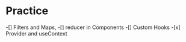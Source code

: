 # Practice

-[] Filters and Maps,
-[] reducer in Components
-[] Custom Hooks -[x] Provider and useContext
